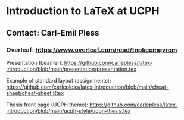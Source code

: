 # Introduction to LaTeX at UCPH
## Contact: Carl-Emil Pless

### Overleaf: https://www.overleaf.com/read/tnpkccmqvrcm

Presentation (beamer): https://github.com/carlepless/latex-introduction/blob/main/presentation/presentation.tex

Example of standard layout (assignments): https://github.com/carlepless/latex-introduction/blob/main/cheat-sheet/cheat-sheet.Rtex

Thesis front page (UCPH theme): https://github.com/carlepless/latex-introduction/blob/main/ucph-style/ucph-thesis.tex
 
